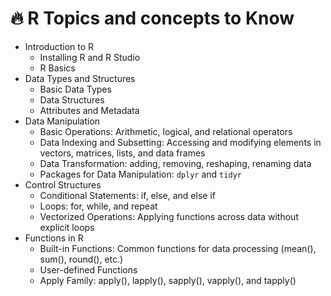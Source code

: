 # 🔥 R Topics and concepts to Know

- Introduction to R
   - Installing R and R Studio
   - R Basics
- Data Types and Structures
   - Basic Data Types
   - Data Structures
   - Attributes and Metadata
- Data Manipulation
   - Basic Operations: Arithmetic, logical, and relational operators
   - Data Indexing and Subsetting: Accessing and modifying elements in vectors, matrices, lists, and data frames
   - Data Transformation: adding, removing, reshaping, renaming data
   - Packages for Data Manipulation: `dplyr` and `tidyr`
- Control Structures
   - Conditional Statements: if, else, and else if
   - Loops: for, while, and repeat
   - Vectorized Operations: Applying functions across data without explicit loops
- Functions in R
   - Built-in Functions: Common functions for data processing (mean(), sum(), round(), etc.)
   - User-defined Functions
   - Apply Family: apply(), lapply(), sapply(), vapply(), and tapply()

